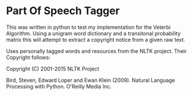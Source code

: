 # Part Of Speech Tagger

This was written in python to test my implementation for the Veterbi
Algorithm. Using a unigram word dictionary and a transitonal probability
matrix this will attempt to extract a copyright notice from a given raw text.

Uses personally tagged words and resources from the NLTK project. Their Copyright
follows:

Copyright (C) 2001-2015 NLTK Project

Bird, Steven, Edward Loper and Ewan Klein (2009).
    Natural Language Processing with Python.  O'Reilly Media Inc.

